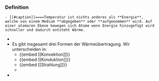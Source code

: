 ### Definition
	- [[#caption]]====Temperatur ist nichts anderes als **Energie**, welche von einem Medium **abgegeben** oder **aufgenommen** wird. Auf einer atomaren Ebene bewegen sich Atome wenn Energie hinzugefügt wird schneller und dadurch entsteht Wärme.
-
- Es gibt insgesamt drei Formen der Wärmeübertragung. Wir unterscheiden in:
	- {{embed [[Konvektion]]}}
	- {{embed [[Konduktion]]}}
	- {{embed [[Strahlung]]}}
	-
-